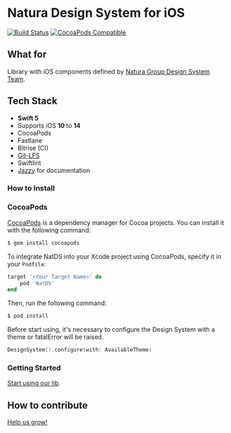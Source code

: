 # Natura Design System for iOS

[![Build Status](https://app.bitrise.io/app/38848108b04aa71a/status.svg?token=KeP02isBtn73sdE7KEZO4w&branch=master)](https://app.bitrise.io/app/38848108b04aa71a)
[![CocoaPods Compatible](https://img.shields.io/cocoapods/v/NatDS.svg)](https://img.shields.io/cocoapods/v/NatDS.svg)


## What for

Library with iOS components defined by [Natura Group Design System Team](https://natds.natura.design/docs).


## Tech Stack

- __Swift 5__
- Supports iOS __10__ to __14__
- CocoaPods
- Fastlane
- Bitrise (CI)
- [Git-LFS](https://git-lfs.github.com/)
- Swiftlint
- [Jazzy](https://github.com/realm/jazzy) for documentation

### How to Install

### CocoaPods

[CocoaPods](http://cocoapods.org) is a dependency manager for Cocoa projects. You can install it with the following command:

```bash
$ gem install cocoapods
```

To integrate NatDS into your Xcode project using CocoaPods, specify it in your `Podfile`:

```ruby
target '<Your Target Name>' do
    pod 'NatDS'
end
```

Then, run the following command:

```bash
$ pod install
```

Before start using, it's necessary to configure the Design System with a theme or fatalError will be raised.

```swift
DesignSystem().configure(with: AvailableTheme)
```

### Getting Started

[Start using our lib](docs/getting-started.md).

## How to contribute

[Help us grow!](docs/how-to-contribute.md)

